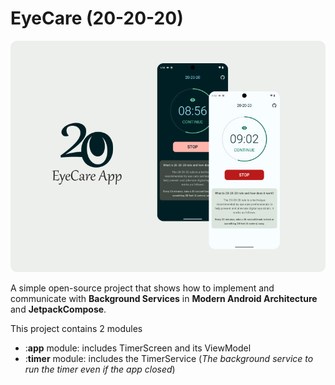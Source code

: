 # EyeCare (20-20-20)

![enter image description here](https://raw.githubusercontent.com/HoseinSadonasl/EyeCare/master/images/eyecare.jpg)

A simple open-source project that shows how to implement and communicate with **Background Services** in  **Modern Android Architecture** and **JetpackCompose**.

This project contains 2 modules
- :**app** module: includes TimerScreen and its ViewModel
- :**timer** module: includes the TimerService (*The background service to run the timer even if the app closed*)